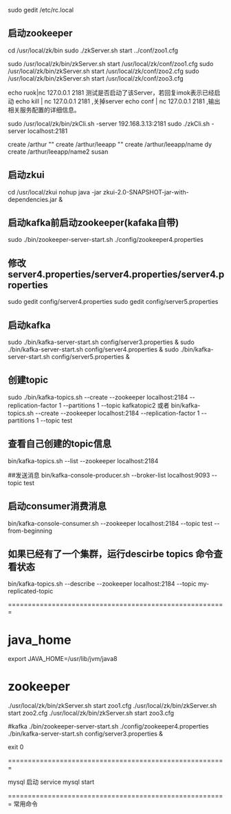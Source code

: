 sudo gedit /etc/rc.local

## 启动zookeeper
cd /usr/local/zk/bin
sudo ./zkServer.sh start ../conf/zoo1.cfg

sudo /usr/local/zk/bin/zkServer.sh start /usr/local/zk/conf/zoo1.cfg
sudo /usr/local/zk/bin/zkServer.sh start /usr/local/zk/conf/zoo2.cfg
sudo /usr/local/zk/bin/zkServer.sh start /usr/local/zk/conf/zoo3.cfg

echo ruok|nc 127.0.0.1 2181 测试是否启动了该Server，若回复imok表示已经启动
echo kill | nc 127.0.0.1 2181 ,关掉server
echo conf | nc 127.0.0.1 2181 ,输出相关服务配置的详细信息。

sudo /usr/local/zk/bin/zkCli.sh -server 192.168.3.13:2181
sudo ./zkCli.sh -server localhost:2181

create /arthur ""
create /arthur/leeapp ""
create /arthur/leeapp/name dy
create /arthur/leeapp/name2 susan


## 启动zkui
cd /usr/local/zkui
nohup java -jar zkui-2.0-SNAPSHOT-jar-with-dependencies.jar &

## 启动kafka前启动zookeeper(kafaka自带)
sudo ./bin/zookeeper-server-start.sh ./config/zookeeper4.properties


## 修改 server4.properties/server4.properties/server4.properties
sudo gedit config/server4.properties
sudo gedit config/server5.properties

## 启动kafka
sudo ./bin/kafka-server-start.sh config/server3.properties &
sudo ./bin/kafka-server-start.sh config/server4.properties &
sudo ./bin/kafka-server-start.sh config/server5.properties &

## 创建topic
sudo ./bin/kafka-topics.sh --create --zookeeper localhost:2184 --replication-factor 1 --partitions 1 --topic kafkatopic2
或者
bin/kafka-topics.sh --create --zookeeper localhost:2184 --replication-factor 1 --partitions 1 --topic test

## 查看自己创建的topic信息
bin/kafka-topics.sh --list --zookeeper localhost:2184

##发送消息
bin/kafka-console-producer.sh --broker-list localhost:9093 --topic test

## 启动consumer消费消息
bin/kafka-console-consumer.sh --zookeeper localhost:2184 --topic test --from-beginning

## 如果已经有了一个集群，运行descirbe topics 命令查看状态
bin/kafka-topics.sh --describe --zookeeper localhost:2184 --topic my-replicated-topic

=======================================================

# java_home
export JAVA_HOME=/usr/lib/jvm/java8

# zookeeper
./usr/local/zk/bin/zkServer.sh start zoo1.cfg
./usr/local/zk/bin/zkServer.sh start zoo2.cfg
./usr/local/zk/bin/zkServer.sh start zoo3.cfg

#kafka
./bin/zookeeper-server-start.sh ./config/zookeeper4.properties
./bin/kafka-server-start.sh config/server3.properties &

exit 0


=======================================================

mysql 启动
service mysql start



=======================================================
常用命令
